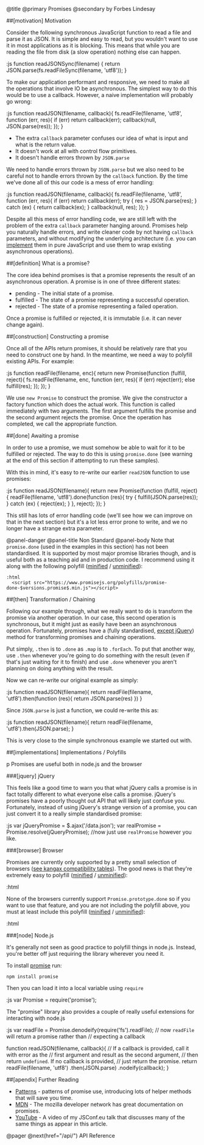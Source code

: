 @title
  @primary
    Promises
  @secondary
    by Forbes Lindesay

##[motivation] Motivation

Consider the following synchronous JavaScript function to read a
file and parse it as JSON. It is simple and easy to read, but you
wouldn't want to use it in most applications as it is blocking.
This means that while you are reading the file from disk (a slow
operation) nothing else can happen.

:js
  function readJSONSync(filename) {
    return JSON.parse(fs.readFileSync(filename, 'utf8'));
  }

To make our application performant and responsive, we need to make
all the operations that involve IO be asynchronous. The simplest
way to do this would be to use a callback. However, a naive
implementation will probably go wrong:

:js
  function readJSON(filename, callback){
    fs.readFile(filename, 'utf8', function (err, res){
      if (err) return callback(err);
      callback(null, JSON.parse(res));
    });
  }

 - The extra `callback` parameter confuses our idea of what is input and what is the return value.
 - It doesn't work at all with control flow primitives.
 - It doesn't handle errors thrown by `JSON.parse`

We need to handle errors thrown by `JSON.parse` but we
also need to be careful not to handle errors thrown by the
`callback` function.  By the time we've done all of this
our code is a mess of error handling:

:js
  function readJSON(filename, callback){
    fs.readFile(filename, 'utf8', function (err, res){
      if (err) return callback(err);
      try {
        res = JSON.parse(res);
      } catch (ex) {
        return callback(ex);
      }
      callback(null, res);
    });
  }

Despite all this mess of error handling code, we are still
left with the problem of the extra `callback` parameter
hanging around. Promises help you naturally handle errors, and
write cleaner code by not having `callback` parameters,
and without modifying the underlying architecture (i.e. you can
[implement](/implementing/) them in pure JavaScript
and use them to wrap existing asynchronous operations).

##[definition] What is a promise?

The core idea behind promises is that a promise represents the
result of an asynchronous operation. A promise is in one of
three different states:

 - pending - The initial state of a promise.
 - fulfilled - The state of a promise representing a successful operation.
 - rejected - The state of a promise representing a failed operation.

Once a promise is fulfilled or rejected, it is immutable (i.e. it can
never change again).

##[construction] Constructing a promise

Once all of the APIs return promises, it should be relatively rare
that you need to construct one by hand. In the meantime, we need
a way to polyfill existing APIs.  For example:

:js
  function readFile(filename, enc){
    return new Promise(function (fulfill, reject){
      fs.readFile(filename, enc, function (err, res){
        if (err) reject(err);
        else fulfill(res);
      });
    });
  }

We use `new Promise` to construct the promise. We give the
constructor a factory function which does the actual work. This
function is called immediately with two arguments. The first argument
fulfills the promise and the second argument rejects the promise.
Once the operation has completed, we call the appropriate function.

##[done] Awaiting a promise

In order to use a promise, we must somehow be able to wait for it
to be fulfilled or rejected. The way to do this is using
`promise.done` (see warning at the end of this section if
attempting to run these samples).

With this in mind, it's easy to re-write our earlier `readJSON`
function to use promises:

:js
  function readJSON(filename){
    return new Promise(function (fulfill, reject){
      readFile(filename, 'utf8').done(function (res){
        try {
          fulfill(JSON.parse(res));
        } catch (ex) {
          reject(ex);
        }
      }, reject);
    });
  }

This still has lots of error handling code (we'll see how we can
improve on that in the next section) but it's a lot less error
prone to write, and we no longer have a strange extra parameter.

@panel-danger
  @panel-title
    Non Standard
  @panel-body
    Note that `promise.done` (used in the examples in
    this section) has not been standardised. It is supported by most
    major promise libraries though, and is useful both as a teaching
    aid and in production code. I recommend using it along with the following polyfill ([minified](/polyfills/promise-done-$versions.promise$.min.js) / [unminified](/polyfills/promise-done-$versions.promise$.js)):

    :html
      <script src="https://www.promisejs.org/polyfills/promise-done-$versions.promise$.min.js"></script>

##[then] Transformation / Chaining

Following our example through, what we really want to do is transform
the promise via another operation. In our case, this second operation
is synchronous, but it might just as easily have been an asynchronous
operation. Fortunately, promises have a (fully standardised,
[except jQuery](#jquery)) method for transforming promises
and chaining operations.

Put simply, `.then` is to `.done` as `.map` is to `.forEach`. To put that another
way, use `.then` whenever you're going to do something with the result
(even if that's just waiting for it to finish) and use `.done`
whenever you aren't planning on doing anything with the result.

Now we can re-write our original example as simply:

:js
  function readJSON(filename){
    return readFile(filename, 'utf8').then(function (res){
      return JSON.parse(res)
    })
  }

Since `JSON.parse` is just a function, we could re-write this as:

:js
  function readJSON(filename){
    return readFile(filename, 'utf8').then(JSON.parse);
  }

This is very close to the simple synchronous example we started out with.

##[implementations] Implementations / Polyfills

p Promises are useful both in node.js and the browser

###[jquery] jQuery

This feels like a good time to warn you that what jQuery calls a promise is in fact totally different
to what everyone else calls a promise. jQuery's promises have a poorly thought out API that will likely just
confuse you. Fortunately, instead of using jQuery's strange version of a promise, you can just
convert it to a really simple standardised promise:

:js
  var jQueryPromise = $.ajax('/data.json');
  var realPromise = Promise.resolve(jQueryPromise);
  //now just use `realPromise` however you like.

###[browser] Browser

Promises are currently only supported by a pretty small selection of browsers
([see kangax compatibility tables](http://kangax.github.io/es5-compat-table/es6/#Promise)).
The good news is that they're extremely easy to polyfill ([minified](/polyfills/promise-$versions.promise$.min.js) / [unminified](/polyfills/promise-$versions.promise$.js)):

:html
  <script src="https://www.promisejs.org/polyfills/promise-$versions.promise$.min.js"></script>

None of the browsers currently support `Promise.prototype.done`
so if you want to use that feature, and you are not including the
polyfill above, you must at least include this polyfill ([minified](/polyfills/promise-done-$versions.promise$.min.js) / [unminified](/polyfills/promise-done-$versions.promise$.js)):

:html
  <script src="https://www.promisejs.org/polyfills/promise-done-$versions.promise$.min.js"></script>

###[node] Node.js

It's generally not seen as good practice to polyfill things in node.js. Instead, you're better off just requiring the library wherever you need it.

To install [promise](https://github.com/then/promise) run:

```
npm install promise
```

Then you can load it into a local variable using `require`

:js
  var Promise = require('promise');

The "promise" library also provides a couple of really useful extensions for interacting with node.js

:js
  var readFile = Promise.denodeify(require('fs').readFile);
  // now `readFile` will return a promise rather than
  // expecting a callback

  function readJSON(filename, callback){
    // If a callback is provided, call it with error as the
    // first argument and result as the second argument,
    // then return `undefined`. If no callback is provided,
    // just return the promise.
    return readFile(filename, 'utf8')
      .then(JSON.parse)
      .nodeify(callback);
  }

##[apendix] Further Reading

 - [Patterns](/patterns/) - patterns of promise use, introducing lots of helper methods that will save you time.
 - [MDN](https://developer.mozilla.org/en-US/docs/Web/JavaScript/Reference/Global_Objects/Promise) - The mozilla developer network has great documentation on promises.
 - [YouTube](https://www.youtube.com/watch?v=qbKWsbJ76-s) - A video of my JSConf.eu talk that discusses many of the same things as appear in this article.

@pager
  @next(href="/api/")
    API Reference
